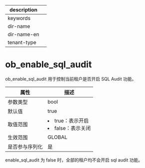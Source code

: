 |description||
|---|---|
|keywords||
|dir-name||
|dir-name-en||
|tenant-type||

# ob_enable_sql_audit

ob_enable_sql_audit 用于控制当前租户是否开启 SQL Audit 功能。

| **属性**  |                                                      **描述**                                                      |
|---------|------------------------------------------------------------------------------------------------------------------|
| 参数类型    | bool                          |
| 默认值     | true                          |
| 取值范围    | <li> true：表示开启   <li> false：表示关闭    |
| 生效范围    | GLOBAL                        |
| 是否参与序列化 | 是                             |

enable_sql_audit 为 false 时，全部的租户均不会开启 sql audit 功能。
